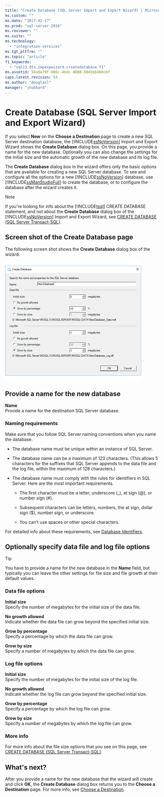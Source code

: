 ```yaml
---
title: "Create Database (SQL Server Import and Export Wizard) | Microsoft Docs"
ms.custom: ""
ms.date: "2017-02-17"
ms.prod: "sql-server-2016"
ms.reviewer: ""
ms.suite: ""
ms.technology: 
  - "integration-services"
ms.tgt_pltfrm: ""
ms.topic: "article"
f1_keywords: 
  - "sql13.dts.impexpwizard.createdatabase.f1"
ms.assetid: 56a8a79f-086c-4bdc-8888-0045bb4b0cbf
caps.latest.revision: 54
ms.author: "douglasl"
manager: "jhubbard"
---
```

# Create Database (SQL Server Import and Export Wizard)
If you select **New** on the **Choose a Destination** page to create a new SQL Server destination database, the [!INCLUDE[ssNoVersion](../../a9notintoc/includes/ssnoversion-md.md)] Import and Export Wizard shows the **Create Database** dialog box. On this page, you provide a name for the new database. Optionally you can also change the settings for the initial size and the automatic growth of the new database and its log file. 

The **Create Database** dialog box in the wizard offers only the basic options that are available for creating a new SQL Server database. To see and configure all the options for a new [!INCLUDE[ssNoVersion](../../a9notintoc/includes/ssnoversion-md.md)] database, use [!INCLUDE[ssManStudioFull](../../a9notintoc/includes/ssmanstudiofull-md.md)] to create the database, or to configure the database after the wizard creates it. 

> [!NOTE]
> If you're looking for info about the [!INCLUDE[tsql](../../a9notintoc/includes/tsql-md.md)] CREATE DATABASE statement, and not about the **Create Database** dialog box of the [!INCLUDE[ssNoVersion](../../a9notintoc/includes/ssnoversion-md.md)] Import and Export Wizard, see [CREATE DATABASE &#40;SQL Server Transact-SQL&#41;](../../t-sql/statements/create-database-sql-server-transact-sql.md).  

## Screen shot of the Create Database page  
The following screen shot shows the **Create Database** dialog box of the wizard.  

![Create database page of the Import and Export Wizard](../../integration-services/import-export-data/media/create-database.png "Create database page of the Import and Export Wizard")  

## Provide a name for the new database  
**Name**  
 Provide a name for the destination SQL Server database.
 
### Naming requirements
Make sure that you follow SQL Server naming conventions when you name the database.  
  
-   The database name must be unique within an instance of SQL Server.  
  
-   The database name can be a maximum of 123 characters. (This allows 5 characters for the suffixes that SQL Server appends to the data file and the log file, within the maximum of 128 characters.)  
  
-   The database name must comply with the rules for identifiers in SQL Server. Here are the most important requirements.  
  
    -   The first character must be a letter, underscore (_), at sign (@), or number sign (#).  
  
    -   Subsequent characters can be letters, numbers, the at sign, dollar sign ($), number sign, or underscore.  
  
    -   You can't use spaces or other special characters.  
  
For detailed info about these requirements, see [Database Identifiers](../../relational-databases/databases/database-identifiers.md).  

## Optionally specify data file and log file options

> [!TIP]
> You have to provide a name for the new database in the **Name** field, but typically you can leave the other settings for file size and file growth at their default values.

### Data file options  
 **Initial size**  
 Specify the number of megabytes for the initial size of the data file.  
  
 **No growth allowed**  
 Indicate whether the data file can grow beyond the specified initial size.  
  
 **Grow by percentage**  
 Specify a percentage by which the data file can grow.  
  
 **Grow by size**  
 Specify a number of megabytes by which the data file can grow.  
  
### Log file options  
 **Initial size**  
 Specify the number of megabytes for the initial size of the log file.  
  
 **No growth allowed**  
 Indicate whether the log file can grow beyond the specified initial size.  
  
 **Grow by percentage**  
 Specify a percentage by which the log file can grow.  
  
 **Grow by size**  
 Specify a number of megabytes by which the log file can grow.  

### More info
For more info about the file size options that you see on this page, see [CREATE DATABASE &#40;SQL Server Transact-SQL&#41;](../../t-sql/statements/create-database-sql-server-transact-sql.md). 

## What's next?  
 After you provide a name for the new database that the wizard will create and click **OK**, the **Create Database** dialog box returns you to the **Choose a Destination** page. For more info, see [Choose a Destination](../../integration-services/import-export-data/choose-a-destination-sql-server-import-and-export-wizard.md).  
